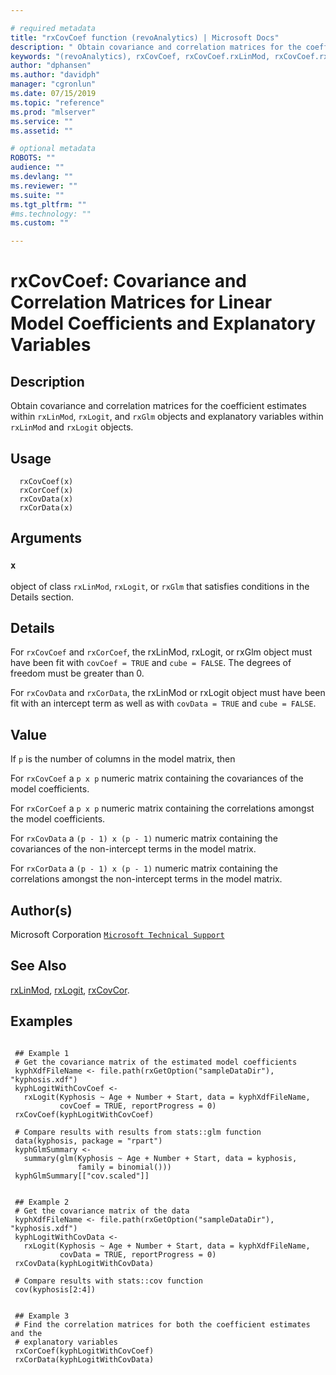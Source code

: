 ```yaml
--- 

# required metadata 
title: "rxCovCoef function (revoAnalytics) | Microsoft Docs" 
description: " Obtain covariance and correlation matrices for the coefficient estimates within rxLinMod,  rxLogit, and rxGlm objects and explanatory variables within rxLinMod and rxLogit objects. " 
keywords: "(revoAnalytics), rxCovCoef, rxCovCoef.rxLinMod, rxCovCoef.rxLogit, rxCovCoef.rxGlm, rxCorCoef, rxCorCoef.rxLinMod, rxCorCoef.rxLogit, rxCorCoef.rxGlm, rxCovData, rxCovData.rxLinMod, rxCovData.rxLogit, rxCorData, rxCorData.rxLinMod, rxCorData.rxLogit, models, regression" 
author: "dphansen"
ms.author: "davidph" 
manager: "cgronlun" 
ms.date: 07/15/2019
ms.topic: "reference" 
ms.prod: "mlserver" 
ms.service: "" 
ms.assetid: "" 

# optional metadata 
ROBOTS: "" 
audience: "" 
ms.devlang: "" 
ms.reviewer: "" 
ms.suite: "" 
ms.tgt_pltfrm: "" 
#ms.technology: "" 
ms.custom: "" 

--- 
```
















 # rxCovCoef: Covariance and Correlation Matrices for Linear Model Coefficients and Explanatory Variables 
 ## Description

Obtain covariance and correlation matrices for the coefficient estimates within `rxLinMod`, 
`rxLogit`, and `rxGlm` objects and
explanatory variables within `rxLinMod` and `rxLogit` objects.


 ## Usage

```   
  rxCovCoef(x)
  rxCorCoef(x)
  rxCovData(x)
  rxCorData(x)

```

 ## Arguments



 ### `x`
 object of class `rxLinMod`, `rxLogit`, or `rxGlm` that  satisfies conditions in the Details section. 



 ## Details

For `rxCovCoef` and `rxCorCoef`, the rxLinMod, rxLogit, or rxGlm object must
have been fit with `covCoef = TRUE` and `cube = FALSE`. The degrees
of freedom must be greater than 0.

For `rxCovData` and `rxCorData`, the rxLinMod or rxLogit object must
have been fit with an intercept term as well as with `covData = TRUE` and
`cube = FALSE`.


 ## Value

If `p` is the number of columns in the model matrix, then

For `rxCovCoef` a `p x p` numeric matrix containing the
covariances of the model coefficients.

For `rxCorCoef` a `p x p` numeric matrix containing the
correlations amongst the model coefficients.

For `rxCovData` a `(p - 1) x (p - 1)`
numeric matrix containing the covariances of the non-intercept terms in the
model matrix.

For `rxCorData` a `(p - 1) x (p - 1)`
numeric matrix containing the correlations amongst the non-intercept terms in
the model matrix.

 ## Author(s)
 Microsoft Corporation [`Microsoft Technical Support`](https://go.microsoft.com/fwlink/?LinkID=698556&clcid=0x409)


 ## See Also

[rxLinMod](rxLinMod.md),
[rxLogit](rxLogit.md),
[rxCovCor](rxCovCor.md).

 ## Examples

 ```

  ## Example 1
  # Get the covariance matrix of the estimated model coefficients
  kyphXdfFileName <- file.path(rxGetOption("sampleDataDir"), "kyphosis.xdf")
  kyphLogitWithCovCoef <-
    rxLogit(Kyphosis ~ Age + Number + Start, data = kyphXdfFileName,
            covCoef = TRUE, reportProgress = 0)
  rxCovCoef(kyphLogitWithCovCoef)

  # Compare results with results from stats::glm function
  data(kyphosis, package = "rpart")
  kyphGlmSummary <-
    summary(glm(Kyphosis ~ Age + Number + Start, data = kyphosis,
                family = binomial()))
  kyphGlmSummary[["cov.scaled"]]


  ## Example 2
  # Get the covariance matrix of the data
  kyphXdfFileName <- file.path(rxGetOption("sampleDataDir"), "kyphosis.xdf")
  kyphLogitWithCovData <-
    rxLogit(Kyphosis ~ Age + Number + Start, data = kyphXdfFileName,
            covData = TRUE, reportProgress = 0)
  rxCovData(kyphLogitWithCovData)

  # Compare results with stats::cov function
  cov(kyphosis[2:4])


  ## Example 3
  # Find the correlation matrices for both the coefficient estimates and the
  # explanatory variables
  rxCorCoef(kyphLogitWithCovCoef)
  rxCorData(kyphLogitWithCovData)
```



